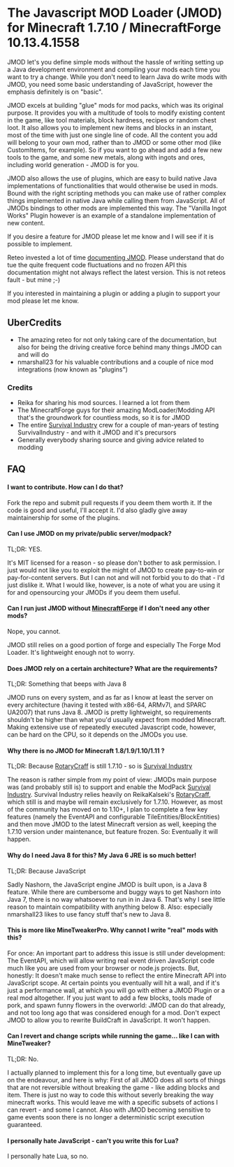 # The Javascript MOD Loader (JMOD) for Minecraft 1.7.10 / MinecraftForge 10.13.4.1558

JMOD let's you define simple mods without the hassle of writing setting up a Java development environment and compiling your mods each time you want to try a change. While you don't need to learn Java do write mods with JMOD, you need some basic understanding of JavaScript, however the emphasis definitely is on "basic".

JMOD excels at building "glue" mods for mod packs, which was its original purpose. It provides you with a multitude of tools to modify existing content in the game, like tool materials, block hardness, recipes or random chest loot. It also allows you to implement new items and blocks in an instant, most of the time with just one single line of code. All the content you add will belong to your own mod, rather than to JMOD or some other mod (like CustomItems, for example). So if you want to go ahead and add a few new tools to the game, and some new metals, along with ingots and ores, including world generation - JMOD is for you.

JMOD also allows the use of plugins, which are easy to build native Java implementations of functionalities that would otherwise be used in mods. Bound with the right scripting methods you can make use of rather complex things implemented in native Java while calling them from JavaScript. All of JMODs bindings to other mods are implemented this way. The "Vanilla Ingot Works" Plugin however is an example of a standalone implementation of new content.

If you desire a feature for JMOD please let me know and I will see if it is possible to implement.

Reteo invested a lot of time [documenting JMOD](https://github.com/SvenKayser/JMOD/blob/indev/Documentation/JMOD.pdf). Please understand that do tue the quite frequent code fluctuations and no frozen API this documentation might not always reflect the latest version. This is not reteos fault - but mine ;-)

If you interested in maintaining a plugin or adding a plugin to support your mod please let me know.

## UberCredits

- The amazing reteo for not only taking care of the documentation, but also for being the driving creative force behind many things JMOD can and will do
- nmarshall23 for his valuable contributions and a couple of nice mod integrations (now known as "plugins")

### Credits
- Reika for sharing his mod sources. I learned a lot from them
- The MinecraftForge guys for their amazing ModLoader/Modding API that's the groundwork for countless mods, so it is for JMOD
- The entire [Survival Industry](https://github.com/reteo/Survival-Industry) crew for a couple of man-years of testing SurvivalIndustry - and with it JMOD and it's precursors
- Generally everybody sharing source and giving advice related to modding

## FAQ

#### I want to contribute. How can I do that?
Fork the repo and submit pull requests if you deem them worth it. If the code is good and useful, I'll accept it. I'd also gladly give away maintainership for some of the plugins.

#### Can I use JMOD on my private/public server/modpack?
TL;DR: YES.

It's MIT licensed for a reason - so please don't bother to ask permission. I just would not like you to exploit the might of JMOD to create pay-to-win or pay-for-content servers. But I can not and will not forbid you to do that - I'd just dislike it. What I would like, however, is a note of what you are using it for and opensourcing your JMODs if you deem them useful.

#### Can I run just JMOD without [MinecraftForge](https://github.com/MinecraftForge) if I don't need any other mods?
Nope, you cannot.

JMOD still relies on a good portion of forge and especially The Forge Mod Loader. It's lightweight enough not to worry.

#### Does JMOD rely on a certain architecture? What are the requirements?
TL;DR: Something that beeps with Java 8

JMOD runs on every system, and as far as I know at least the server on every architecture (having it tested with x86-64, ARMv7l, and SPARC UA2007) that runs Java 8. JMOD is pretty lightweight, so requirements shouldn't be higher than what you'd usually expect from modded Minecraft. Making extensive use of repeatedly executed Javascript code, however, can be hard on the CPU, so it depends on the JMODs you use.

#### Why there is no JMOD for Minecraft 1.8/1.9/1.10/1.11 ?
TL;DR: Because [RotaryCraff](https://github.com/ReikaKalseki/RotaryCraft) is still 1.7.10 - so is [Survival Industry](https://github.com/reteo/Survival-Industry)

The reason is rather simple from my point of view: JMODs main purpose was (and probably still is) to support and enable the ModPack [Survival Industry](https://github.com/reteo/Survival-Industry). Survival Industry relies heavily on ReikaKalseki's [RotaryCraff](https://github.com/ReikaKalseki/RotaryCraft), which still is and maybe will remain exclusively for 1.7.10. However, as most of the community has moved on to 1.10+, I plan to complete a few key features (namely the EventAPI and configurable TileEntities/BlockEntities) and then move JMOD to the latest Minecraft version as well, keeping the 1.7.10 version under maintenance, but feature frozen. So: Eventually it will happen.

#### Why do I need Java 8 for this? My Java 6 JRE is so much better!
TL;DR: Because JavaScript

Sadly Nashorn, the JavaScript engine JMOD is built upon, is a Java 8 feature. While there are cumbersome and buggy ways to get Nashorn into Java 7, there is no way whatsoever to run in in Java 6. That's why I see little reason to maintain compatibility with anything below 8. Also: especially nmarshall23 likes to use fancy stuff that's new to Java 8.

#### This is more like MineTweakerPro. Why cannot I write "real" mods with this?
For once: An important part to address this issue is still under development: The EventAPI, which will allow writing real event driven JavaScript code much like you are used from your browser or node.js projects. But, honestly: It doesn't make much sense to reflect the entire Minecraft API into JavaScript scope. At certain points you eventually will hit a wall, and if it's just a performance wall, at which you will go with either a JMOD Plugin or a real mod altogether. If you just want to add a few blocks, tools made of pork, and spawn funny flowers in the overworld: JMOD can do that already, and not too long ago that was considered enough for a mod. Don't expect JMOD to allow you to rewrite BuildCraft in JavaScript. It won't happen.

#### Can I revert and change scripts while running the game... like I can with MineTweaker?
TL;DR: No.

I actually planned to implement this for a long time, but eventually gave up on the endeavour, and here is why: First of all JMOD does all sorts of things that are not reversible without breaking the game - like adding blocks and item. There is just no way to code this without severly breaking the way minecraft works. This would leave me with a specific subsets of actions I can revert - and some I cannot. Also with JMOD becoming sensitive to game events soon there is no longer a deterministic script execution guaranteed.

#### I personally hate JavaScript - can't you write this for Lua?
I personally hate Lua, so no.

